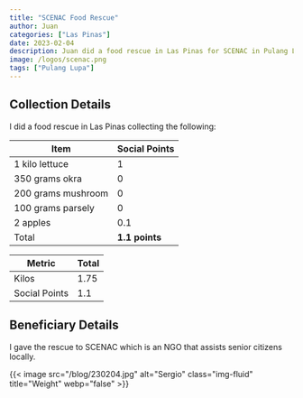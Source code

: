 ```yaml
---
title: "SCENAC Food Rescue"
author: Juan
categories: ["Las Pinas"]
date: 2023-02-04
description: Juan did a food rescue in Las Pinas for SCENAC in Pulang Lupa
image: /logos/scenac.png
tags: ["Pulang Lupa"]
---
```



## Collection Details

I did a food rescue in Las Pinas collecting the following:

Item | Social Points
--- | ---
1 kilo lettuce | 1
350 grams okra | 0
200 grams mushroom | 0
100 grams parsely  | 0
2 apples | 0.1
Total | **1.1 points**




<!-- > *The points are based on the most numerous item per box, for the ease of computation -->


Metric | Total
--- | ---
Kilos | 1.75
Social Points | 1.1


## Beneficiary Details

I gave the rescue to SCENAC which is an NGO that assists senior citizens locally.

{{< image src="/blog/230204.jpg" alt="Sergio" class="img-fluid" title="Weight" webp="false" >}}

